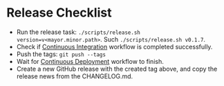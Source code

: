 # Release Checklist

- Run the release task: `./scripts/release.sh version=v<mayor.minor.path>`. Such `./scripts/release.sh v0.1.7`.
- Check if [Continuous Integration](https://github.com/azzamsa/cheatsheets/actions/workflows/ci.yml) workflow is completed successfully.
- Push the tags: `git push --tags`
- Wait for [Continuous Deployment](https://github.com/azzamsa/cheatsheets/actions/workflows/cd.yml) workflow to finish.
- Create a new GitHub release with the created tag above, and copy the release news from the CHANGELOG.md.
